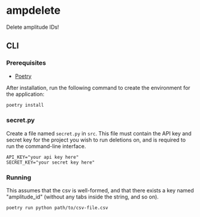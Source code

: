 # ampdelete

Delete amplitude IDs!

## CLI

### Prerequisites

- [Poetry](https://python-poetry.org/docs/#installation)

After installation, run the following command to create the environment for the application:

```bash
poetry install
```

### secret.py

Create a file named `secret.py` in `src`. 
This file must contain the API key and secret key for the project you wish to run deletions on, and is required to run the command-line interface.

```
API_KEY="your api key here"
SECRET_KEY="your secret key here"
```

### Running

This assumes that the csv is well-formed, and that there exists a key named "amplitude_id" (without any tabs inside the string, and so on).

```bash
poetry run python path/to/csv-file.csv
```
